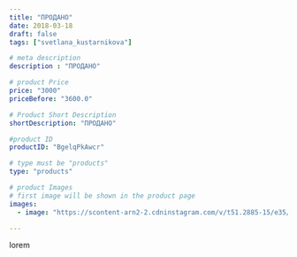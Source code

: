 ```yaml
---
title: "ПРОДАНО"
date: 2018-03-18
draft: false
tags: ["svetlana_kustarnikova"]

# meta description
description : "ПРОДАНО"

# product Price
price: "3000"
priceBefore: "3600.0"

# Product Short Description
shortDescription: "ПРОДАНО"

#product ID
productID: "BgelqPkAwcr"

# type must be "products"
type: "products"

# product Images
# first image will be shown in the product page
images:
  - image: "https://scontent-arn2-2.cdninstagram.com/v/t51.2885-15/e35/29092739_369971786744621_5935806259482591232_n.jpg?se=7&tp=1&_nc_ht=scontent-arn2-2.cdninstagram.com&_nc_cat=105&_nc_ohc=7Cboflb_ToIAX-CWwK2&ccb=7-4&oh=e04211667d738536d6ce4b69feec7f9b&oe=60829939&ig_cache_key=MTczNzk5MjEzNjg2MDgyOTQ4Mw%3D%3D.2-ccb7-4"

---
```

lorem
